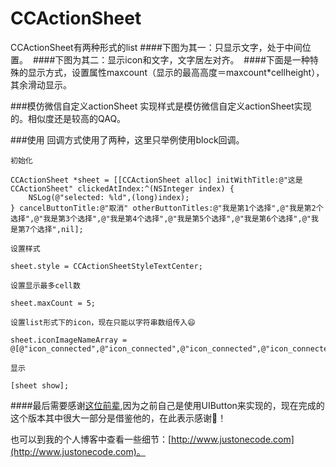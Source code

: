 # CCActionSheet
<!--![项目演示](https://github.com/maxmoo/CCActionSheet/p_sheet.gif)-->
<!--![](https://github.com/maxmoo/CCActionSheet/p_sheet.gif)-->

CCActionSheet有两种形式的list
####下图为其一：只显示文字，处于中间位置。
<img src="https://github.com/maxmoo/CCActionSheet/blob/master/Demo/center.gif" alt="" style="max-width:100%;">
####下图为其二：显示icon和文字，文字居左对齐。
<img src="https://github.com/maxmoo/CCActionSheet/blob/master/Demo/list.gif" alt="" style="max-width:100%;">
####下面是一种特殊的显示方式，设置属性maxcount（显示的最高高度＝maxcount*cellheight），其余滑动显示。
<img src="https://github.com/maxmoo/CCActionSheet/blob/master/Demo/scroll.gif" alt="" style="max-width:100%;">

###模仿微信自定义actionSheet
实现样式是模仿微信自定义actionSheet实现的。相似度还是较高的QAQ。

###使用
回调方式使用了两种，这里只举例使用block回调。

`初始化`
>
    CCActionSheet *sheet = [[CCActionSheet alloc] initWithTitle:@"这是CCActionSheet" clickedAtIndex:^(NSInteger index) {
        NSLog(@"selected: %ld",(long)index);
    } cancelButtonTitle:@"取消" otherButtonTitles:@"我是第1个选择",@"我是第2个选择",@"我是第3个选择",@"我是第4个选择",@"我是第5个选择",@"我是第6个选择",@"我是第7个选择",nil];
>    
`设置样式`
>
    sheet.style = CCActionSheetStyleTextCenter;
>
`设置显示最多cell数`
>
    sheet.maxCount = 5;
>
`设置list形式下的icon，现在只能以字符串数组传入😄`
>
    sheet.iconImageNameArray = @[@"icon_connected",@"icon_connected",@"icon_connected",@"icon_connected",@"icon_connected",@"icon_connected",@"icon_connected",@"icon_connected",@"icon_connected"];
>
`显示`   
>
    [sheet show];
>

####最后需要感谢[这位前辈](https://github.com/docee/PQActionSheet),因为之前自己是使用UIButton来实现的，现在完成的这个版本其中很大一部分是借鉴他的，在此表示感谢🙏！

也可以到我的个人博客中查看一些细节：[http://www.justonecode.com](http://www.justonecode.com)。
